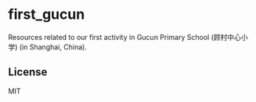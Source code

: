 # first_gucun
Resources related to our first activity in Gucun Primary School (顾村中心小学) (in Shanghai, China).

## License

MIT
